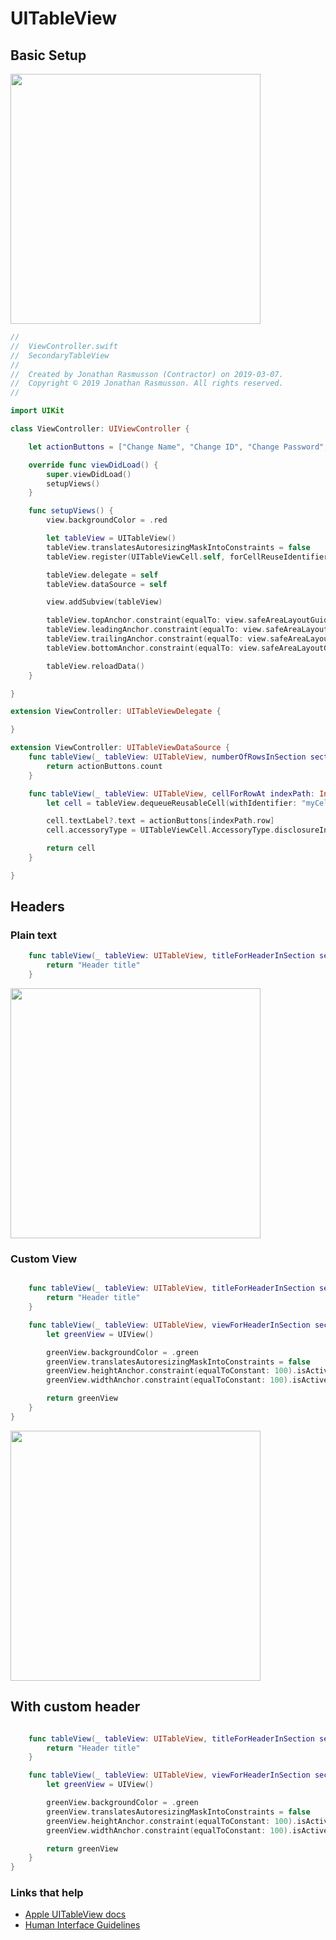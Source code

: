 # UITableView

## Basic Setup

<img src="https://github.com/jrasmusson/ios-starter-kit/blob/master/basics/UITableView/images/basic-setup.png" width="400"/>

```swift
//
//  ViewController.swift
//  SecondaryTableView
//
//  Created by Jonathan Rasmusson (Contractor) on 2019-03-07.
//  Copyright © 2019 Jonathan Rasmusson. All rights reserved.
//

import UIKit

class ViewController: UIViewController {

    let actionButtons = ["Change Name", "Change ID", "Change Password", "Change Recovery Email Address"]

    override func viewDidLoad() {
        super.viewDidLoad()
        setupViews()
    }

    func setupViews() {
        view.backgroundColor = .red

        let tableView = UITableView()
        tableView.translatesAutoresizingMaskIntoConstraints = false
        tableView.register(UITableViewCell.self, forCellReuseIdentifier: "myCell")

        tableView.delegate = self
        tableView.dataSource = self

        view.addSubview(tableView)

        tableView.topAnchor.constraint(equalTo: view.safeAreaLayoutGuide.topAnchor, constant: 0).isActive = true
        tableView.leadingAnchor.constraint(equalTo: view.safeAreaLayoutGuide.leadingAnchor, constant: 0).isActive = true
        tableView.trailingAnchor.constraint(equalTo: view.safeAreaLayoutGuide.trailingAnchor, constant: 0).isActive = true
        tableView.bottomAnchor.constraint(equalTo: view.safeAreaLayoutGuide.bottomAnchor, constant: 0).isActive = true

        tableView.reloadData()
    }

}

extension ViewController: UITableViewDelegate {

}

extension ViewController: UITableViewDataSource {
    func tableView(_ tableView: UITableView, numberOfRowsInSection section: Int) -> Int {
        return actionButtons.count
    }

    func tableView(_ tableView: UITableView, cellForRowAt indexPath: IndexPath) -> UITableViewCell {
        let cell = tableView.dequeueReusableCell(withIdentifier: "myCell", for: indexPath)

        cell.textLabel?.text = actionButtons[indexPath.row]
        cell.accessoryType = UITableViewCell.AccessoryType.disclosureIndicator

        return cell
    }

}
```

## Headers

### Plain text

```swift
    func tableView(_ tableView: UITableView, titleForHeaderInSection section: Int) -> String? {
        return "Header title"
    }
```

<img src="https://github.com/jrasmusson/ios-starter-kit/blob/master/basics/UITableView/images/header-title.png" width="400"/>

### Custom View

```swift

    func tableView(_ tableView: UITableView, titleForHeaderInSection section: Int) -> String? {
        return "Header title"
    }

    func tableView(_ tableView: UITableView, viewForHeaderInSection section: Int) -> UIView? {
        let greenView = UIView()

        greenView.backgroundColor = .green
        greenView.translatesAutoresizingMaskIntoConstraints = false
        greenView.heightAnchor.constraint(equalToConstant: 100).isActive = true
        greenView.widthAnchor.constraint(equalToConstant: 100).isActive = true

        return greenView
    }
}
```

<img src="https://github.com/jrasmusson/ios-starter-kit/blob/master/basics/UITableView/images/custom-header-view.png" width="400"/>

## With custom header


```swift

    func tableView(_ tableView: UITableView, titleForHeaderInSection section: Int) -> String? {
        return "Header title"
    }

    func tableView(_ tableView: UITableView, viewForHeaderInSection section: Int) -> UIView? {
        let greenView = UIView()

        greenView.backgroundColor = .green
        greenView.translatesAutoresizingMaskIntoConstraints = false
        greenView.heightAnchor.constraint(equalToConstant: 100).isActive = true
        greenView.widthAnchor.constraint(equalToConstant: 100).isActive = true

        return greenView
    }
}
```

### Links that help
* [Apple UITableView docs](https://developer.apple.com/documentation/uikit/uitableview)
* [Human Interface Guidelines](https://developer.apple.com/design/human-interface-guidelines/ios/views/tables)
